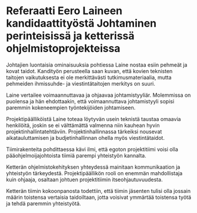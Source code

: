 # Referaatti Eero Laineen kandidaattityöstä Johtaminen perinteisissä ja ketterissä ohjelmistoprojekteissa

Johtajien luontaisia ominaisuuksia pohtiessa Laine nostaa esiin pehmeät ja kovat taidot. Kandityön perusteella saan kuvan, että kovien teknisten taitojen vaikutuksesta ei ole merkittävästi tutkimusmateriaalia, mutta pehmeiden ihmissuhde- ja viestintätaitojen merkitys on suuri.

Laine vertailee voimaannuttavaa ja ohjaavaa johtamistyyliär. Molemmissa on puolensa ja hän ehdottaakin, että voimaannuttava johtamistyyli sopisi paremmin kokeneempien työntekijöiden johtamiseen.

Projektipäälliköistä Laine toteaa löytyvän usein teknistä taustaa omaavia henkilöitä, joskin se ei välttämättä valmenna niin kauhean hyvin projektinhallintatehtäviin. Projektinhallinnassa tärkeiksi nousevat aikatauluttamisen ja budjetinhallinnan ohella myös viestintätaidot.

Tiimirakenteita pohdittaessa kävi ilmi, että egoton projektitiimi voisi olla pääohjelmoijajohtoista tiimiä parempi yhteistyön kannalta.

Ketterän ohjelmistokehityksen yhteydessä mainitaan kommunikaation ja yhteistyön tärkeydestä. Projektipäällikön rooli on enemmän mahdollistaja kuin ohjaaja, osaltaan johtuen projektitiimin itseohjautuvuudesta.

Ketterän tiimin kokoonpanosta todettiin, että tiimin jäsenten tulisi olla jossain määrin toistensa vertaisia taidoiltaan, jotta voisivat ymmärtää toistensa työtä ja tehdä paremmin yhteistyötä.

